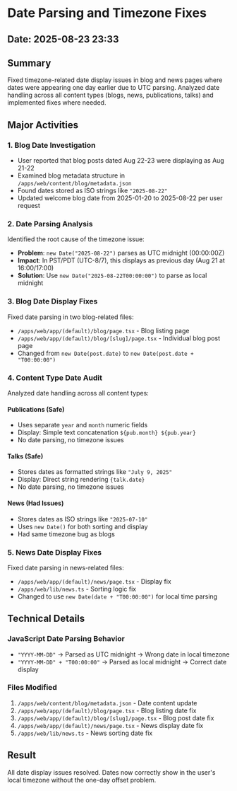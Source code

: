 # Date Parsing and Timezone Fixes

## Date: 2025-08-23 23:33

## Summary
Fixed timezone-related date display issues in blog and news pages where dates were appearing one day earlier due to UTC parsing. Analyzed date handling across all content types (blogs, news, publications, talks) and implemented fixes where needed.

## Major Activities

### 1. Blog Date Investigation
- User reported that blog posts dated Aug 22-23 were displaying as Aug 21-22
- Examined blog metadata structure in `/apps/web/content/blog/metadata.json`
- Found dates stored as ISO strings like `"2025-08-22"`
- Updated welcome blog date from 2025-01-20 to 2025-08-22 per user request

### 2. Date Parsing Analysis
Identified the root cause of the timezone issue:
- **Problem**: `new Date("2025-08-22")` parses as UTC midnight (00:00:00Z)
- **Impact**: In PST/PDT (UTC-8/7), this displays as previous day (Aug 21 at 16:00/17:00)
- **Solution**: Use `new Date("2025-08-22T00:00:00")` to parse as local midnight

### 3. Blog Date Display Fixes
Fixed date parsing in two blog-related files:
- `/apps/web/app/(default)/blog/page.tsx` - Blog listing page
- `/apps/web/app/(default)/blog/[slug]/page.tsx` - Individual blog post page
- Changed from `new Date(post.date)` to `new Date(post.date + "T00:00:00")`

### 4. Content Type Date Audit
Analyzed date handling across all content types:

#### Publications (Safe)
- Uses separate `year` and `month` numeric fields
- Display: Simple text concatenation `${pub.month} ${pub.year}`
- No date parsing, no timezone issues

#### Talks (Safe)
- Stores dates as formatted strings like `"July 9, 2025"`
- Display: Direct string rendering `{talk.date}`
- No date parsing, no timezone issues

#### News (Had Issues)
- Stores dates as ISO strings like `"2025-07-10"`
- Uses `new Date()` for both sorting and display
- Had same timezone bug as blogs

### 5. News Date Display Fixes
Fixed date parsing in news-related files:
- `/apps/web/app/(default)/news/page.tsx` - Display fix
- `/apps/web/lib/news.ts` - Sorting logic fix
- Changed to use `new Date(date + "T00:00:00")` for local time parsing

## Technical Details

### JavaScript Date Parsing Behavior
- `"YYYY-MM-DD"` → Parsed as UTC midnight → Wrong date in local timezone
- `"YYYY-MM-DD" + "T00:00:00"` → Parsed as local midnight → Correct date display

### Files Modified
1. `/apps/web/content/blog/metadata.json` - Date content update
2. `/apps/web/app/(default)/blog/page.tsx` - Blog listing date fix
3. `/apps/web/app/(default)/blog/[slug]/page.tsx` - Blog post date fix
4. `/apps/web/app/(default)/news/page.tsx` - News display date fix
5. `/apps/web/lib/news.ts` - News sorting date fix

## Result
All date display issues resolved. Dates now correctly show in the user's local timezone without the one-day offset problem.